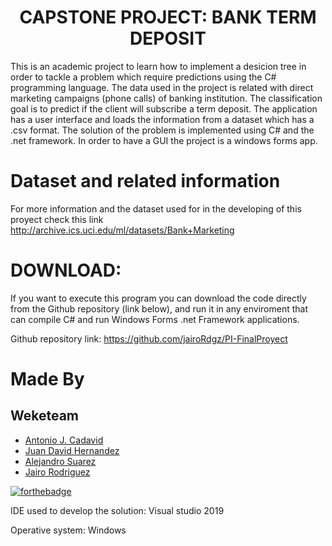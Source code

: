 ﻿<h1 align="center"> CAPSTONE PROJECT: BANK TERM DEPOSIT</h1>
 
This is an academic project to learn how to implement a desicion tree in order to tackle a problem which require predictions using the 
C# programming language.
The data used in the project is related with direct marketing campaigns (phone calls) of banking institution. 
The classification goal is to predict if the client will subscribe a term deposit. The application has a user interface and loads
the information from a dataset which has a .csv format.
The solution of the problem is implemented using C# and the .net framework. In order to have a GUI the project is a 
windows forms app.

# Dataset and related information
For more information and the dataset used for in the developing of this proyect check this link 
http://archive.ics.uci.edu/ml/datasets/Bank+Marketing 

# DOWNLOAD:

If you want to execute this program you can download the code directly from the Github repository (link below), and run it in any
enviroment that can compile C# and run Windows Forms .net Framework applications. 

Github repository link:
https://github.com/jairoRdgz/PI-FinalProyect


# Made By
## Weketeam
+ [Antonio J. Cadavid](https://github.com/cadav1nci "cadav1nci")
+ [Juan David Hernandez](https://github.com/juanher0825 "juanher0825")
+ [Alejandro Suarez](https://github.com/ASuarez10 "ASuarez10")
+ [Jairo Rodriguez](https://github.com/jairoRdgz "jairoRdgz")

[![forthebadge](https://forthebadge.com/images/badges/made-with-c-sharp.svg)](https://forthebadge.com)

IDE used to develop the solution:
Visual studio 2019

Operative system:
Windows 
